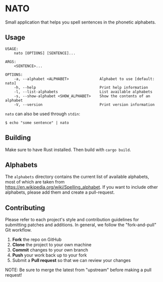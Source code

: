 # NATO

Small application that helps you spell sentences in the phonetic alphabets.

## Usage

```
USAGE:
    nato [OPTIONS] [SENTENCE]...

ARGS:
    <SENTENCE>...

OPTIONS:
    -a, --alphabet <ALPHABET>              Alphabet to use [default: nato]
    -h, --help                             Print help information
    -l, --list-alphabets                   List available alphabets
    -s, --show-alphabet <SHOW_ALPHABET>    Show the contents of an alphabet
    -V, --version                          Print version information
```
`nato` can also be used through `stdin`:

`$ echo "some sentence" | nato`

## Building

Make sure to have Rust installed. Then build with `cargo build`.

## Alphabets
The `alphabets` directory contains the current list of available alphabets, most of which are taken from https://en.wikipedia.org/wiki/Spelling_alphabet. If you want to include other alphabets, please add them and create a pull-request.

## Contributing

Please refer to each project's style and contribution guidelines for submitting patches and additions. In general, we follow the "fork-and-pull" Git workflow.

 1. **Fork** the repo on GitHub
 2. **Clone** the project to your own machine
 3. **Commit** changes to your own branch
 4. **Push** your work back up to your fork
 5. Submit a **Pull request** so that we can review your changes

NOTE: Be sure to merge the latest from "upstream" before making a pull request!
